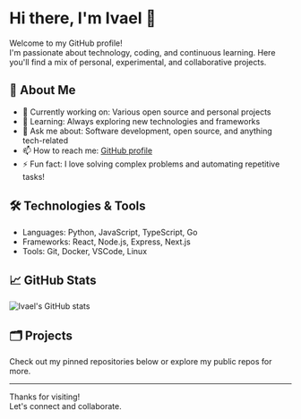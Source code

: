 # Hi there, I'm Ivael 👋

Welcome to my GitHub profile!  
I'm passionate about technology, coding, and continuous learning. Here you'll find a mix of personal, experimental, and collaborative projects.

## 🚀 About Me

- 🔭 Currently working on: Various open source and personal projects
- 🌱 Learning: Always exploring new technologies and frameworks
- 💬 Ask me about: Software development, open source, and anything tech-related
- 📫 How to reach me: [GitHub profile](https://github.com/Ivael)
- ⚡ Fun fact: I love solving complex problems and automating repetitive tasks!

## 🛠️ Technologies & Tools

- Languages: Python, JavaScript, TypeScript, Go
- Frameworks: React, Node.js, Express, Next.js
- Tools: Git, Docker, VSCode, Linux

## 📈 GitHub Stats

![Ivael's GitHub stats](https://github-readme-stats.vercel.app/api?username=Ivael&show_icons=true&theme=default)

## 🗂️ Projects

Check out my pinned repositories below or explore my public repos for more.

---

Thanks for visiting!  
Let's connect and collaborate.

